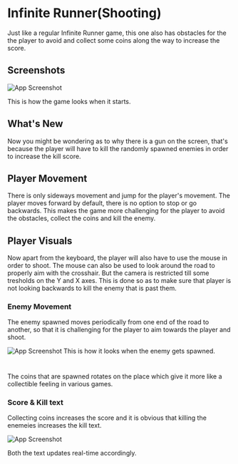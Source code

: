 

# Infinite Runner(Shooting)
Just like a regular Infinite Runner game, this one also has obstacles for the the player to avoid and collect some coins along the way to increase the score.



## Screenshots

![App Screenshot](https://github.com/DakshKulkarni/FPS-shooter1/assets/115560064/be1d51bd-1a6b-48c1-a01c-8c564d546c20)

This is how the game looks when it starts.
## What's New
Now you might be wondering as to why there is a gun on the screen, that's because the player will have to kill the randomly spawned enemies in order to increase the kill score.
## Player Movement
There is only sideways movement and jump for the player's movement. The player moves forward by default, there is no option to stop or go backwards. This makes the game more challenging for the player to avoid the obstacles, collect the coins and kill the enemy.

## Player Visuals
Now apart from the keyboard, the player will also have to use the mouse in order to shoot. The mouse can also be used to look around the road to properly aim with the crosshair. But the camera is restricted till some tresholds on the Y and X axes. This is done so as to make sure that player is not looking backwards to kill the enemy that is past them.

### Enemy Movement
The enemy spawned moves periodically from one end of the road to another, so that it is challenging for the player to aim towards the player and shoot.

![App Screenshot](https://github.com/DakshKulkarni/FPS-shooter1/assets/115560064/9b26f88b-a780-4039-a3fd-14c1388ddec1)
This is how it looks when the enemy gets spawned.

# 
The coins that are spawned rotates on the place which give it more like a collectible feeling in various games.

### Score & Kill text
Collecting coins increases the score and it is obvious that killing the enemeies increases the kill text. 

![App Screenshot](https://github.com/DakshKulkarni/FPS-shooter1/assets/115560064/14756d49-204e-46d5-a595-cfd0ab01138e)

Both the text updates real-time accordingly.
